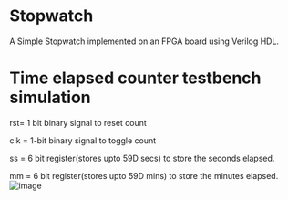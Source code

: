 # Stopwatch
A Simple Stopwatch implemented on an FPGA board using Verilog HDL.



# Time elapsed counter testbench simulation

rst= 1 bit binary signal to reset count

clk = 1-bit binary signal to toggle count

ss = 6 bit register(stores upto 59D secs) to store the seconds elapsed.

mm = 6 bit register(stores upto 59D mins) to store the minutes elapsed.
![image](https://github.com/user-attachments/assets/9b0a3a67-2826-40b8-883f-c7c3f5203f32)
